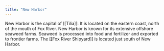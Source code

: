 ```yaml
---
title: "New Harbor"
---
```


New Harbor is the capital of [[Tilia]]. It is located on the eastern coast, north of the mouth of Fox River. New Harbor is known for its extensive offshore seaweed farms. Seaweed is processed into food and fertilizer and exported to frontier farms. The [[Fox River Shipyard]] is located just south of New Harbor.
